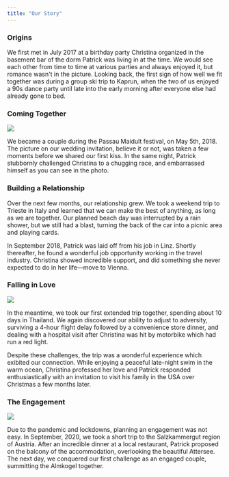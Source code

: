 ```yaml
---
title: "Our Story"
---
```


### Origins

We first met in July 2017 at a birthday party Christina organized in the basement bar of the dorm Patrick was living in at the time. We would see each other from time to time at various parties and always enjoyed it, but romance wasn't in the picture. Looking back, the first sign of how well we fit together was during a group ski trip to Kaprun, when the two of us enjoyed a 90s dance party until late into the early morning after everyone else had already gone to bed.

### Coming Together

<img src="/images/christina-pat-ex.jpg" class="float-right" />

We became a couple during the Passau Maidult festival, on May 5th, 2018. The picture on our wedding invitation, believe it or not, was taken a few moments before we shared our first kiss. In the same night, Patrick stubbornly challenged Christina to a chugging race, and embarrassed himself as you can see in the photo.

### Building a Relationship

Over the next few months, our relationship grew. We took a weekend trip to Trieste in Italy and learned that we can make the best of anything, as long as we are together. Our planned beach day was interrupted by a rain shower, but we still had a blast, turning the back of the car into a picnic area and playing cards. 

In September 2018, Patrick was laid off from his job in Linz. Shortly thereafter, he found a wonderful job opportunity working in the travel industry. Christina showed incredible support, and did something she never expected to do in her life&#8212;move to Vienna.

### Falling in Love

<img src="/images/christina-pat-thailand.jpg" class="float-left" />

In the meantime, we took our first extended trip together, spending about 10 days in Thailand. We again discovered our ability to adjust to adversity, surviving a 4-hour flight delay followed by a convenience store dinner, and dealing with a hospital visit after Christina was hit by motorbike which had run a red light. 

Despite these challenges, the trip was a wonderful experience which exibited our connection. While enjoying a peaceful late-night swim in the warm ocean, Christina professed her love and Patrick responded enthusiastically with an invitation to visit his family in the USA over Christmas a few months later.

### The Engagement

<img src="/images/christina-pat-almkogel.jpg" class="float-right" />

Due to the pandemic and lockdowns, planning an engagement was not easy. In September, 2020, we took a short trip to the Salzkammergut region of Austria. After an incredible dinner at a local restaurant, Patrick proposed on the balcony of the accommodation, overlooking the beautiful Attersee. The next day, we conquered our first challenge as an engaged couple, summitting the Almkogel together.
